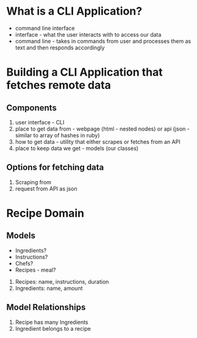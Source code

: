 # What is a CLI Application?
* command line interface
* interface - what the user interacts with to access our data
* command line - takes in commands from user and processes them as text and then responds accordingly

# Building a CLI Application that fetches remote data

## Components
1. user interface - CLI
2. place to get data from - webpage (html - nested nodes) or api (json - similar to array of hashes in ruby)
3. how to get data - utility that either scrapes or fetches from an API
4. place to keep data we get - models (our classes)

## Options for fetching data
1. Scraping from 
2. request from API as json

# Recipe Domain

## Models
* Ingredients?
* Instructions?
* Chefs?
* Recipes - meal?

1. Recipes: name, instructions, duration
2. Ingredients: name, amount

## Model Relationships
1. Recipe has many Ingredients
2. Ingredient belongs to a recipe